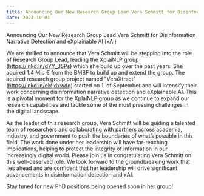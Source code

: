 ```yaml
---
title: Announcing Our New Research Group Lead Vera Schmitt for Disinformation Narrative Detection and eXplainable AI (xAI)
date: 2024-10-01
---
```


Announcing Our New Research Group Lead Vera Schmitt for Disinformation Narrative Detection and eXplainable AI (xAI)

<!--more-->

We are thrilled to announce that Vera Schmitt will be stepping into the role of Research Group Lead, leading the XplaiNLP group (https://lnkd.in/dYY_J5Ps) which she build up over the past years. She aquired 1.4 Mio € from the BMBF to build up and extend the group. The aquired research group project named "VeraXtract" (https://lnkd.in/eMjdxwdq) started on 1. of September and will intensify their work concerning disinformation narrative detection and eXplainable AI. This is a pivotal moment for the XplaiNLP group as we continue to expand our research capabilities and tackle some of the most pressing challenges in the digital landscape.

As the leader of this research group, Vera Schmitt will be guiding a talented team of researchers and collaborating with partners across academia, industry, and government to push the boundaries of what’s possible in this field. The work done under her leadership will have far-reaching implications, helping to protect the integrity of information in our increasingly digital world.
Please join us in congratulating Vera Schmitt on this well-deserved role. We look forward to the groundbreaking work that lies ahead and are confident that her leadership will drive significant advancements in disinformation detection and xAI.

Stay tuned for new PhD positions being opened soon in her group!
